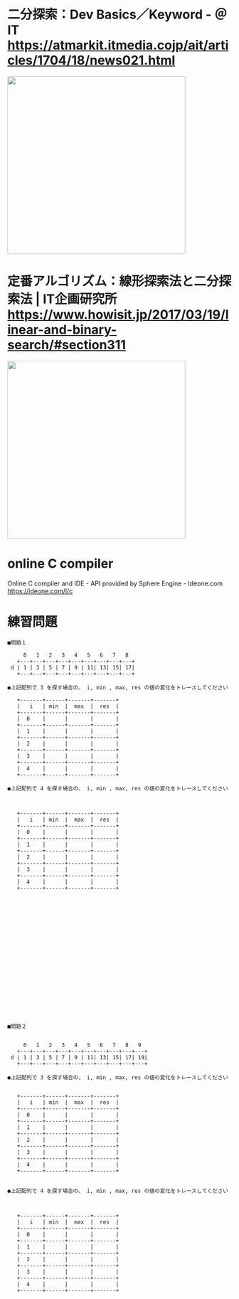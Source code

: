 
# 二分探索：Dev Basics／Keyword - ＠IT https://atmarkit.itmedia.cojp/ait/articles/1704/18/news021.html

<img src="https://image.itmedia.co.jp/ait/articles/1704/18/dt-02.gif" width=400>


# 定番アルゴリズム：線形探索法と二分探索法 | IT企画研究所 https://www.howisit.jp/2017/03/19/linear-and-binary-search/#section311

<img src="https://www.howisit.jp/myblog/wp-content/uploads/2021/11/1fa5c248b7fa2510e6c97a1ed4210eac.jpg" width=400>


# online C compiler
Online C compiler and IDE - API provided by Sphere Engine - Ideone.com https://ideone.com/l/c


# 練習問題

```
■問題１
         
     0   1   2   3   4   5   6   7   8        
   +---+---+---+---+---+---+---+---+---+  
 d | 1 | 3 | 5 | 7 | 9 | 11| 13| 15| 17|  
   +---+---+---+---+---+---+---+---+---+  

●上記配列で 3 を探す場合の、 i, min , max, res の値の変化をトレースしてください

   +-------+------+-------+-------+  
   |   i   | min  |  max  |  res  |  
   +-------+------+-------+-------+  
   |  0    |      |       |       |  
   +-------+------+-------+-------+  
   |  1    |      |       |       |  
   +-------+------+-------+-------+  
   |  2    |      |       |       |  
   +-------+------+-------+-------+  
   |  3    |      |       |       |  
   +-------+------+-------+-------+  
   |  4    |      |       |       |  
   +-------+------+-------+-------+  

●上記配列で 4 を探す場合の、 i, min , max, res の値の変化をトレースしてください



   +-------+------+-------+-------+  
   |   i   | min  |  max  |  res  |  
   +-------+------+-------+-------+  
   |  0    |      |       |       |  
   +-------+------+-------+-------+  
   |  1    |      |       |       |  
   +-------+------+-------+-------+  
   |  2    |      |       |       |  
   +-------+------+-------+-------+  
   |  3    |      |       |       |  
   +-------+------+-------+-------+  
   |  4    |      |       |       |  
   +-------+------+-------+-------+  





















■問題２


     0   1   2   3   4   5   6   7   8   9    
   +---+---+---+---+---+---+---+---+---+---+  
 d | 1 | 3 | 5 | 7 | 9 | 11| 13| 15| 17| 19|  
   +---+---+---+---+---+---+---+---+---+---+  

●上記配列で 3 を探す場合の、 i, min , max, res の値の変化をトレースしてください


   +-------+------+-------+-------+  
   |   i   | min  |  max  |  res  |  
   +-------+------+-------+-------+  
   |  0    |      |       |       |  
   +-------+------+-------+-------+  
   |  1    |      |       |       |  
   +-------+------+-------+-------+  
   |  2    |      |       |       |  
   +-------+------+-------+-------+  
   |  3    |      |       |       |  
   +-------+------+-------+-------+  
   |  4    |      |       |       |  
   +-------+------+-------+-------+  


●上記配列で 4 を探す場合の、 i, min , max, res の値の変化をトレースしてください



   +-------+------+-------+-------+  
   |   i   | min  |  max  |  res  |  
   +-------+------+-------+-------+  
   |  0    |      |       |       |  
   +-------+------+-------+-------+  
   |  1    |      |       |       |  
   +-------+------+-------+-------+  
   |  2    |      |       |       |  
   +-------+------+-------+-------+  
   |  3    |      |       |       |  
   +-------+------+-------+-------+  
   |  4    |      |       |       |  
   +-------+------+-------+-------+  





```


